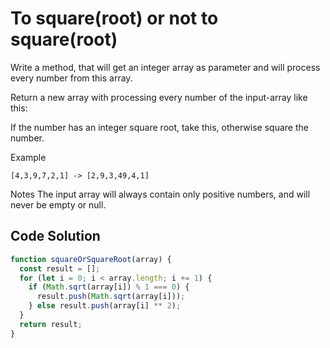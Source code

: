 # To square(root) or not to square(root)

Write a method, that will get an integer array as parameter and will process every number from this array.

Return a new array with processing every number of the input-array like this:

If the number has an integer square root, take this, otherwise square the number.

Example
```
[4,3,9,7,2,1] -> [2,9,3,49,4,1]
```
Notes
The input array will always contain only positive numbers, and will never be empty or null.

## Code Solution

```js
function squareOrSquareRoot(array) {
  const result = [];
  for (let i = 0; i < array.length; i += 1) {
    if (Math.sqrt(array[i]) % 1 === 0) {
      result.push(Math.sqrt(array[i]));
    } else result.push(array[i] ** 2);
  }
  return result;
}

```